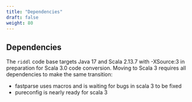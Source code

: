 ```yaml
---
title: "Dependencies"
draft: false
weight: 80
---
```


## Dependencies

The `riddl` code base targets Java 17 and Scala 2.13.7 with -XSource:3 in 
preparation for Scala 3.0 code conversion. Moving to Scala 3 requires all 
dependencies to make the same transition:
* fastparse uses macros and is waiting for bugs in scala 3 to be fixed
* pureconfig is nearly ready for scala 3



